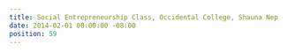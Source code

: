 ```yaml
---
title: Social Entrepreneurship Class, Occidental College, Shauna Nep
date: 2014-02-01 00:00:00 -08:00
position: 59
---
```


